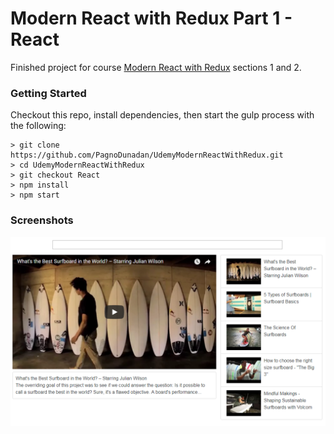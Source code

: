 # Modern React with Redux Part 1 - React

Finished project for course [Modern React with Redux](https://www.udemy.com/react-redux/) sections 1 and 2.

### Getting Started

Checkout this repo, install dependencies, then start the gulp process with the following:

```
> git clone https://github.com/PagnoDunadan/UdemyModernReactWithRedux.git
> cd UdemyModernReactWithRedux
> git checkout React
> npm install
> npm start
```

### Screenshots

![Alt text](/screenshots/screenshot.png?raw=true "Screenshot")
